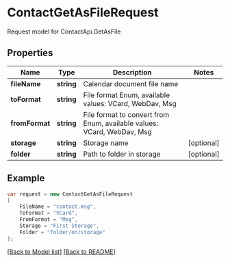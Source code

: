 
# ContactGetAsFileRequest

Request model for ContactApi.GetAsFile

## Properties

Name | Type | Description  | Notes
------------- | ------------- | ------------- | -------------
**fileName** | **string**| Calendar document file name | 
**toFormat** | **string**| File format Enum, available values: VCard, WebDav, Msg | 
**fromFormat** | **string**| File format to convert from Enum, available values: VCard, WebDav, Msg | 
**storage** | **string**| Storage name | [optional] 
**folder** | **string**| Path to folder in storage | [optional] 

## Example
```csharp
var request = new ContactGetAsFileRequest
{ 
    FileName = "contact.msg",
    ToFormat = "VCard",
    FromFormat = "Msg",
    Storage = "First Storage",
    Folder = "folder/on/storage"
};
```

[[Back to Model list]](Models.md) [[Back to README]](README.md)
